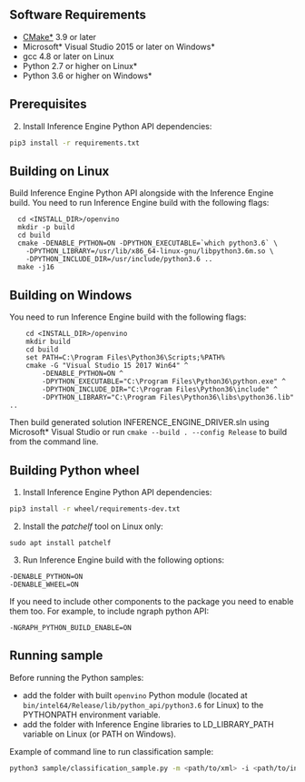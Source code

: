 ## Software Requirements
- [CMake\*](https://cmake.org/download/) 3.9 or later
- Microsoft\* Visual Studio 2015 or later on Windows\*
- gcc 4.8 or later on Linux
- Python 2.7 or higher on Linux\*
- Python 3.6 or higher on Windows\*

## Prerequisites

2. Install Inference Engine Python API dependencies:
```bash
pip3 install -r requirements.txt
```

## Building on Linux

Build Inference Engine Python API alongside with the Inference Engine build.
You need to run Inference Engine build with the following flags:

```shellscript
  cd <INSTALL_DIR>/openvino
  mkdir -p build
  cd build
  cmake -DENABLE_PYTHON=ON -DPYTHON_EXECUTABLE=`which python3.6` \
  	-DPYTHON_LIBRARY=/usr/lib/x86_64-linux-gnu/libpython3.6m.so \
  	-DPYTHON_INCLUDE_DIR=/usr/include/python3.6 ..
  make -j16
```

## Building on Windows

You need to run Inference Engine build with the following flags:

```shellscript
	cd <INSTALL_DIR>/openvino
	mkdir build
	cd build
	set PATH=C:\Program Files\Python36\Scripts;%PATH%
	cmake -G "Visual Studio 15 2017 Win64" ^
		-DENABLE_PYTHON=ON ^
		-DPYTHON_EXECUTABLE="C:\Program Files\Python36\python.exe" ^
		-DPYTHON_INCLUDE_DIR="C:\Program Files\Python36\include" ^
		-DPYTHON_LIBRARY="C:\Program Files\Python36\libs\python36.lib" ..
```

Then build generated solution INFERENCE_ENGINE_DRIVER.sln using Microsoft\* Visual Studio or run `cmake --build . --config Release` to build from the command line.


## Building Python wheel
1) Install Inference Engine Python API dependencies:
```bash
pip3 install -r wheel/requirements-dev.txt
```
2) Install the *patchelf* tool on Linux only:
```shellscript
sudo apt install patchelf
```
3) Run Inference Engine build with the following options:

```shellscript
-DENABLE_PYTHON=ON
-DENABLE_WHEEL=ON
```
If you need to include other components to the package you need to enable them too.
For example, to include ngraph python API:
```shellscript
-NGRAPH_PYTHON_BUILD_ENABLE=ON
```

## Running sample

Before running the Python samples:
- add the folder with built `openvino` Python module (located at `bin/intel64/Release/lib/python_api/python3.6` for Linux) to the PYTHONPATH environment variable.
- add the folder with Inference Engine libraries to LD_LIBRARY_PATH variable on Linux (or PATH on Windows).

Example of command line to run classification sample:

```bash
python3 sample/classification_sample.py -m <path/to/xml> -i <path/to/input/image> -d CPU
```
